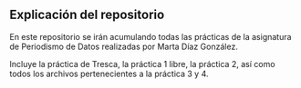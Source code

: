 ## Explicación del repositorio
En este repositorio se irán acumulando todas las prácticas de la asignatura de Periodismo de Datos realizadas por Marta Díaz González.

Incluye la práctica de Tresca, la práctica 1 libre, la práctica 2, así como todos los archivos pertenecientes a la práctica  3 y 4.
